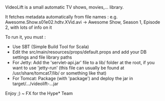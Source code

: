 VideoLift is a small automatic TV shows, movies,... library.

It fetches metadata automatically from file names :
  e.g. Awesome.Show.s01e02.hdtv.XVid.avi -> Awesome Show, Season 1, Episode 2, with lots of info on it

To run it, you must :
 * Use SBT (Simple Build Tool for Scala)
 * Edit the src/main/resources/props/default.props and add your DB settings and file library paths
 * For Jetty: Add the 'servlet-api.jar' file to a lib/ folder at the root, if you want to use 'jetty-run'
               (this file can usually be found at /usr/share/tomcat7/lib/ or something like that)
 * For Tomcat: Package (with 'package') and deploy the jar in target/.../videolift-...jar

Enjoy ;)
~ FX for the Hype* Team
